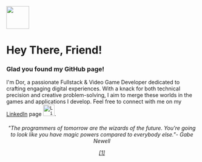 <img src="https://raw.githubusercontent.com/MartinHeinz/MartinHeinz/master/wave.gif" height="60px" width="60px"><h1>Hey There, Friend!</h1>

<h3>Glad you found my GitHub page!</h3>

I'm Dor, a passionate Fullstack & Video Game Developer dedicated to crafting engaging digital experiences. With a knack for both technical precision and creative problem-solving, I aim to merge these worlds in the games and applications I develop. Feel free to connect with me on my [LinkedIn](https://www.linkedin.com/in/dorz/) page <code><img src="https://cdn.worldvectorlogo.com/logos/linkedin-icon-2.svg" alt="LinkedIn" width="30" height="30"/></code>.

<h6 align="center"> "The programmers of tomorrow are the wizards of the future. You're going to look like you have magic powers compared to everybody else."- Gabe Newell<p><a href="https://youtu.be/nKIu9yen5nc?t=292">[1]</p></h6>
